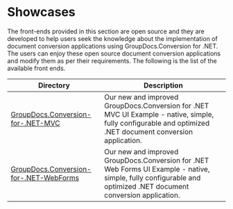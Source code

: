 # Showcases

The front-ends provided in this section are open source and they are developed to help users seek the knowledge about the implementation of document conversion applications using GroupDocs.Conversion for .NET. The users can enjoy these open source document conversion applications and modify them as per their requirements. The following is the list of the available front ends.

Directory | Description
--------- | -----------
[GroupDocs.Conversion-for-.NET-MVC](https://github.com/groupdocs-conversion/GroupDocs.Conversion-for-.NET-MVC)  | Our new and improved GroupDocs.Conversion for .NET MVC UI Example - native, simple, fully configurable and optimized .NET document conversion application. 
[GroupDocs.Conversion-for-.NET-WebForms](https://github.com/groupdocs-conversion/GroupDocs.Conversion-for-.NET-WebForms)  | Our new and improved GroupDocs.Conversion for .NET Web Forms UI Example - native, simple, fully configurable and optimized .NET document conversion application.
